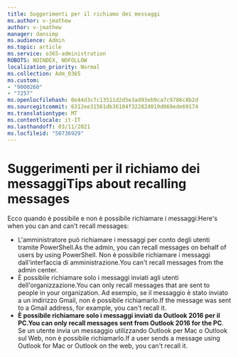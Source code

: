 ```yaml
---
title: Suggerimenti per il richiamo dei messaggi
ms.author: v-jmathew
author: v-jmathew
manager: dansimp
ms.audience: Admin
ms.topic: article
ms.service: o365-administration
ROBOTS: NOINDEX, NOFOLLOW
localization_priority: Normal
ms.collection: Adm_O365
ms.custom:
- "9000260"
- "7257"
ms.openlocfilehash: 0e44d3c7c13511d2d5e3ad93eb9ca7c9786c8b2d
ms.sourcegitcommit: 6312ee31561db36104f32282d019d069ede69174
ms.translationtype: MT
ms.contentlocale: it-IT
ms.lasthandoff: 03/11/2021
ms.locfileid: "50736929"
---
```

# <a name="tips-about-recalling-messages"></a><span data-ttu-id="82504-102">Suggerimenti per il richiamo dei messaggi</span><span class="sxs-lookup"><span data-stu-id="82504-102">Tips about recalling messages</span></span>

<span data-ttu-id="82504-103">Ecco quando è possibile e non è possibile richiamare i messaggi:</span><span class="sxs-lookup"><span data-stu-id="82504-103">Here's when you can and can't recall messages:</span></span>

* <span data-ttu-id="82504-104">L'amministratore può richiamare i messaggi per conto degli utenti tramite PowerShell.</span><span class="sxs-lookup"><span data-stu-id="82504-104">As the admin, you can recall messages on behalf of users by using PowerShell.</span></span> <span data-ttu-id="82504-105">Non è possibile richiamare i messaggi dall'interfaccia di amministrazione.</span><span class="sxs-lookup"><span data-stu-id="82504-105">You can't recall messages from the admin center.</span></span>
* <span data-ttu-id="82504-106">È possibile richiamare solo i messaggi inviati agli utenti dell'organizzazione.</span><span class="sxs-lookup"><span data-stu-id="82504-106">You can only recall messages that are sent to people in your organization.</span></span> <span data-ttu-id="82504-107">Ad esempio, se il messaggio è stato inviato a un indirizzo Gmail, non è possibile richiamarlo.</span><span class="sxs-lookup"><span data-stu-id="82504-107">If the message was sent to a Gmail address, for example, you can't recall it.</span></span>
* <span data-ttu-id="82504-108">**È possibile richiamare solo i messaggi inviati da Outlook 2016 per il PC.**</span><span class="sxs-lookup"><span data-stu-id="82504-108">**You can only recall messages sent from Outlook 2016 for the PC**.</span></span> <span data-ttu-id="82504-109">Se un utente invia un messaggio utilizzando Outlook per Mac o Outlook sul Web, non è possibile richiamarlo.</span><span class="sxs-lookup"><span data-stu-id="82504-109">If a user sends a message using Outlook for Mac or Outlook on the web, you can't recall it.</span></span>
